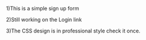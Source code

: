 1)This is a simple sign up form 

2)Still working on the Login link

3)The CSS design is in professional style check it once.
